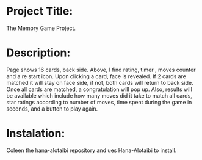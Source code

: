 # Project Title:
The Memory Game Project.


# Description:

Page shows 16 cards, back side. Above, I find rating, timer , moves counter and a re start icon. Upon clicking a card, face is revealed. If 2 cards are matched it will stay on face side, if not, both cards will return to back side. Once all cards are matched, a congratulation will pop up. Also, results will be available which include how many moves did it take to match all cards, star ratings according to number of moves, time spent during the game in seconds,  and a button to play again. 


# Instalation:
Coleen the hana-alotaibi repository and ues Hana-Alotaibi to install.
